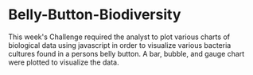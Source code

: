 # Belly-Button-Biodiversity

This week's Challenge required the analyst to plot various charts of biological data using javascript in order to visualize various bacteria cultures found in a persons belly button.  A bar, bubble, and gauge chart were plotted to visualize the data.
